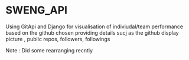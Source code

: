 # SWENG_API
Using GitApi and Django for visualisation of indiviudal/team performance based on the github chosen
 providing details sucj as the github display picture , public repos, followers, followings 
 
 Note : Did some rearranging recntly 
